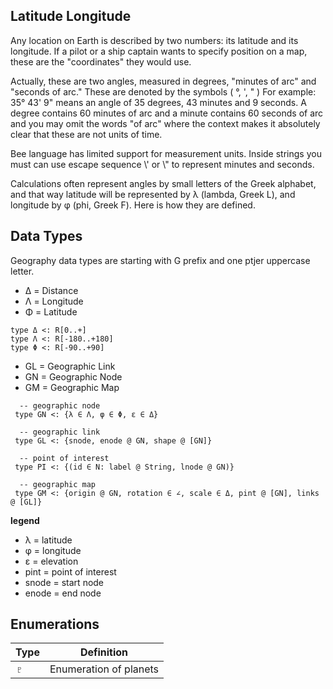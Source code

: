 ## Latitude Longitude

Any location on Earth is described by two numbers: its latitude and its longitude. If a pilot or a ship captain wants to specify position on a map, these are the "coordinates" they would use.

Actually, these are two angles, measured in degrees, "minutes of arc" and "seconds of arc." These are denoted by the symbols ( °,   ',   "  ) For example: 35° 43' 9" means an angle of 35 degrees, 43 minutes and 9 seconds. A degree contains 60 minutes of arc and a minute contains 60 seconds of arc and you may omit the words "of arc" where the context makes it absolutely clear that these are not units of time.

Bee language has limited support for measurement units. Inside strings you must can use escape sequence \\' or \\" to represent minutes and seconds. 

Calculations often represent angles by small letters of the Greek alphabet, and that way latitude will be represented by λ (lambda, Greek L), and longitude by φ (phi, Greek F). Here is how they are defined. 

## Data Types

Geography data types are starting with G prefix and one ptjer uppercase letter.

* Δ = Distance
* Λ = Longitude
* Φ = Latitude

```
type Δ <: R[0..+]       
type Λ <: R[-180..+180] 
type Φ <: R[-90..+90]   
```

* GL = Geographic Link
* GN = Geographic Node
* GM = Geographic Map

```
  -- geographic node
 type GN <: {λ ∈ Λ, φ ∈ Φ, ε ∈ Δ}             
 
  -- geographic link
 type GL <: {snode, enode @ GN, shape @ [GN]} 

  -- point of interest
 type PI <: {(id ∈ N: label @ String, lnode @ GN)} 
 
  -- geographic map
 type GM <: {origin @ GN, rotation ∈ ∠, scale ∈ Δ, pint @ [GN], links @ [GL]}
```

**legend**

* λ = latitude
* φ = longitude
* ε = elevation
* pint  = point of interest
* snode = start node
* enode = end node


## Enumerations

Type   | Definition
-------|---------------------------------------------------------------------------
♇      | Enumeration of planets
